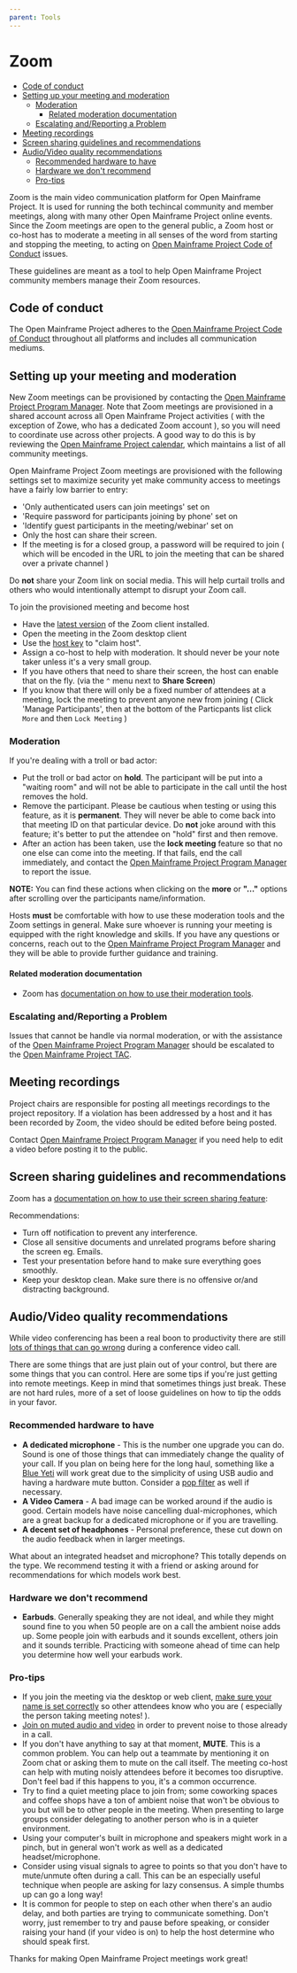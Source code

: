 ```yaml
---
parent: Tools
---
```

# Zoom

- [Code of conduct](#code-of-conduct)
- [Setting up your meeting and moderation](#setting-up-your-meeting-and-moderation)
    - [Moderation](#moderation)
      - [Related moderation documentation](#related-moderation-documentation)
    - [Escalating and/Reporting a Problem](#escalating-andreporting-a-problem)
- [Meeting recordings](#meeting-recordings)
- [Screen sharing guidelines and recommendations](#screen-sharing-guidelines-and-recommendations)
- [Audio/Video quality recommendations](#audiovideo-quality-recommendations)
    - [Recommended hardware to have](#recommended-hardware-to-have)
    - [Hardware we don't recommend](#hardware-we-dont-recommend)
    - [Pro-tips](#pro-tips)

Zoom is the main video communication platform for Open Mainframe Project. It is used for running the both techincal community and member meetings, along with many other Open Mainframe Project  online events. Since the Zoom meetings are open to the general public, a Zoom host or co-host
has to moderate a meeting in all senses of the word from starting and stopping
the meeting, to acting on [Open Mainframe Project Code of Conduct] issues.

These guidelines are meant as a tool to help Open Mainframe Project community members manage their Zoom resources.

## Code of conduct

The Open Mainframe Project adheres to the [Open Mainframe Project Code of Conduct] throughout all platforms and includes all communication mediums.

## Setting up your meeting and moderation

New Zoom meetings can be provisioned by contacting the [Open Mainframe Project Program Manager]. Note that Zoom meetings are provisioned in a shared account across all Open Mainframe Project activities ( with the exception of Zowe, who has a dedicated Zoom account ), so you will need to coordinate use across other projects. A good way to do this is by reviewing the [Open Mainframe Project calendar], which maintains a list of all community meetings.

Open Mainframe Project Zoom meetings are provisioned with the following settings set to maximize security yet make community access to meetings have a fairly low barrier to entry:

- 'Only authenticated users can join meetings' set on
- 'Require password for participants joining by phone' set on
- 'Identify guest participants in the meeting/webinar' set on
- Only the host can share their screen.
- If the meeting is for a closed group, a password will be required to join ( which will be encoded in the URL to join the meeting that can be shared over a private channel )

Do **not** share your Zoom link on social media. This will help curtail trolls and others who would intentionally attempt to disrupt your Zoom call.

To join the provisioned meeting and become host

- Have the [latest version] of the Zoom client installed.
- Open the meeting in the Zoom desktop client
- Use the [host key] to "claim host".
- Assign a co-host to help with moderation. It should never be your note taker
  unless it's a very small group.
- If you have others that need to share their screen, the host can enable that on the fly.
  (via the `^` menu next to **Share Screen**)
- If you know that there will only be a fixed number of attendees at a meeting, lock the meeting to prevent anyone new from joining ( Click 'Manage Participants', then at the bottom of the Particpants list click `More` and then `Lock Meeting` )

### Moderation

If you're dealing with a troll or bad actor:

- Put the troll or bad actor on **hold**. The participant will be put into a "waiting room" and will not be able to participate in the call until the host removes the hold.
- Remove the participant. Please be cautious when testing or using this feature, as it is **permanent**. They will never be able to come back into that meeting ID on that particular device. Do **not** joke around with this feature; it's better to put the attendee on "hold" first and then remove.
- After an action has been taken, use the **lock meeting** feature so that no one else can come into the meeting. If that fails, end the call immediately, and contact the [Open Mainframe Project Program Manager] to report the issue.

**NOTE:** You can find these actions when clicking on the **more** or **"..."** options after scrolling over the participants name/information.

Hosts **must** be comfortable with how to use these moderation tools and the Zoom settings in general. Make sure whoever is running your meeting is equipped with the right knowledge and skills. If you have any questions or concerns, reach out to the [Open Mainframe Project Program Manager] and they will be able to provide further guidance and training.

#### Related moderation documentation

- Zoom has [documentation on how to use their moderation tools].

### Escalating and/Reporting a Problem

Issues that cannot be handle via normal moderation, or with the assistance of the
[Open Mainframe Project Program Manager] should be escalated to the [Open Mainframe Project TAC].

## Meeting recordings

Project chairs are responsible for posting all meetings recordings to the project repository. If a violation has been addressed by a host and it has been recorded by Zoom, the video should be edited before being posted.

Contact [Open Mainframe Project Program Manager] if you need help to edit a video before posting it to the public.

## Screen sharing guidelines and recommendations

Zoom has a [documentation on how to use their screen sharing feature]:

Recommendations:

- Turn off notification to prevent any interference.
- Close all sensitive documents and unrelated programs before sharing the screen
  eg. Emails.
- Test your presentation before hand to make sure everything goes smoothly.
- Keep your desktop clean. Make sure there is no offensive or/and distracting
  background.

## Audio/Video quality recommendations

While video conferencing has been a real boon to productivity there are still [lots of things that can go wrong] during a conference video call.

There are some things that are just plain out of your control, but there are some things that you can control. Here are some tips if you're just getting into remote meetings. Keep in mind that sometimes things just break. These are not hard rules, more of a set of loose guidelines on how to tip the odds in your favor.

### Recommended hardware to have

- **A dedicated microphone** - This is the number one upgrade you can do. Sound is one of those things that can immediately change the quality of your call. If you plan on being here for the long haul, something like a [Blue Yeti] will work great due to the simplicity of using USB audio and having a hardware mute button. Consider a [pop filter] as well if necessary.
- **A Video Camera** - A bad image can be worked around if the audio is good. Certain models have noise cancelling dual-microphones, which are a great backup for a dedicated microphone or if you are travelling.
- **A decent set of headphones** - Personal preference, these cut down on the audio feedback when in larger meetings.

What about an integrated headset and microphone? This totally depends on the type. We recommend testing it with a friend or asking around for recommendations for which models work best.

### Hardware we don't recommend

- **Earbuds**. Generally speaking they are not ideal, and while they might sound fine to you when 50 people are on a call the ambient noise adds up. Some people join with earbuds and it sounds excellent, others join and it sounds terrible. Practicing with someone ahead of time can help you determine how well your earbuds work.

### Pro-tips

- If you join the meeting via the desktop or web client, [make sure your name is set correctly](https://support.zoom.us/hc/en-us/articles/200941109-Attendee-Controls-in-a-Meeting) so other attendees know who you are ( especially the person taking meeting notes! ).
- [Join on muted audio and video] in order to prevent noise to those already in a call.
- If you don't have anything to say at that moment, **MUTE**. This is a common problem. You can help out a teammate by mentioning it on Zoom chat or asking them to mute on the call itself. The meeting co-host can help with muting noisly attendees before it becomes too disruptive. Don't feel bad if this happens to you, it's a common occurrence.
- Try to find a quiet meeting place to join from; some coworking spaces and coffee shops have a ton of ambient noise that won't be obvious to you but will be to other people in the meeting. When presenting to large groups consider delegating to another person who is in a quieter environment.
- Using your computer's built in microphone and speakers might work in a pinch, but in general won't work as well as a dedicated headset/microphone.
- Consider using visual signals to agree to points so that you don't have to mute/unmute often during a call. This can be an especially useful technique when people are asking for lazy consensus. A simple thumbs up can go a long way!
- It is common for people to step on each other when there's an audio delay, and both parties are trying to communicate something. Don't worry, just remember to try and pause before speaking, or consider raising your hand (if your video is on) to help the host determine who should speak first.

Thanks for making Open Mainframe Project meetings work great!

[Open Mainframe Project Code of Conduct]: code_of_conduct.md
[Open Mainframe Project Program Manager]: mailto:pm@openmainframeproject.org
[Open Mainframe Project calendar]: https://lists.openmainframeproject.org/calendar
[Open Mainframe Project TAC]: mailto:omp-tac-private@lists.openmainframeproject.org
[host key]: https://support.zoom.us/hc/en-us/articles/205172555-Host-Key
[latest version]: https://zoom.us/download
[documentation on how to use their moderation tools]: https://support.zoom.us/hc/en-us/articles/201362603-Host-Controls-in-a-Meeting
[documentation on how to use their screen sharing feature]: https://support.zoom.us/hc/en-us/articles/201362153-How-Do-I-Share-My-Screen
[lots of things that can go wrong]: https://www.youtube.com/watch?v=JMOOG7rWTPg
[Blue Yeti]: https://www.bluedesigns.com/products/yeti/
[pop filter]: https://en.wikipedia.org/wiki/Pop_filter
[Join on muted audio and video]: https://support.zoom.us/hc/en-us/articles/203024649-Video-Or-Microphone-Off-By-Attendee
